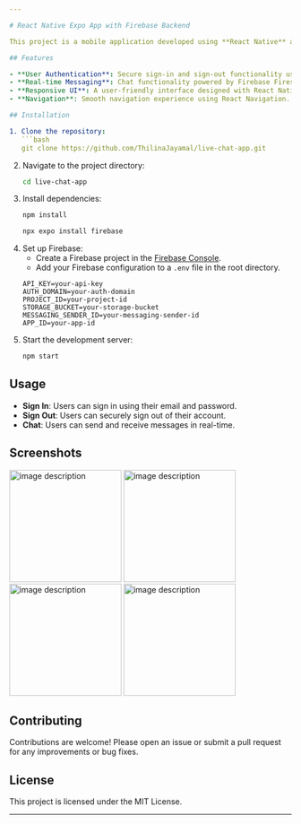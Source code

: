 ```yaml
---

# React Native Expo App with Firebase Backend

This project is a mobile application developed using **React Native** and **Expo**, with a backend powered by **Firebase**. The app includes user authentication features, allowing users to sign in and sign out using their email and password.

## Features

- **User Authentication**: Secure sign-in and sign-out functionality using Firebase Authentication.
- **Real-time Messaging**: Chat functionality powered by Firebase Firestore, enabling real-time communication between users.
- **Responsive UI**: A user-friendly interface designed with React Native components and styled for both iOS and Android platforms.
- **Navigation**: Smooth navigation experience using React Navigation.

## Installation

1. Clone the repository:
   ```bash
   git clone https://github.com/ThilinaJayamal/live-chat-app.git
   ```
2. Navigate to the project directory:
   ```bash
   cd live-chat-app
   ```
3. Install dependencies:
   ```bash
   npm install
   ```
   ```bash
   npx expo install firebase
   ```
4. Set up Firebase:
   - Create a Firebase project in the [Firebase Console](https://console.firebase.google.com/).
   - Add your Firebase configuration to a `.env` file in the root directory.
   ```env
   API_KEY=your-api-key
   AUTH_DOMAIN=your-auth-domain
   PROJECT_ID=your-project-id
   STORAGE_BUCKET=your-storage-bucket
   MESSAGING_SENDER_ID=your-messaging-sender-id
   APP_ID=your-app-id
   ```
5. Start the development server:
   ```bash
   npm start
   ```

## Usage

- **Sign In**: Users can sign in using their email and password.
- **Sign Out**: Users can securely sign out of their account.
- **Chat**: Users can send and receive messages in real-time.

## Screenshots

<img src="https://github.com/user-attachments/assets/24c04b54-06f7-409c-bc73-4bdef083392f" alt="image description" width="200"/>
<img src="https://github.com/user-attachments/assets/6c9e3e94-a842-4277-bf86-0c25a90dca70" alt="image description" width="200"/>
<img src="https://github.com/user-attachments/assets/ccffc34d-f2e8-4479-9d9d-4783f09c9620" alt="image description" width="200"/>
<img src="https://github.com/user-attachments/assets/d7f5c28d-7a99-4dfe-a977-278cb5796131" alt="image description" width="200"/>

## Contributing

Contributions are welcome! Please open an issue or submit a pull request for any improvements or bug fixes.

## License

This project is licensed under the MIT License.

---
```


